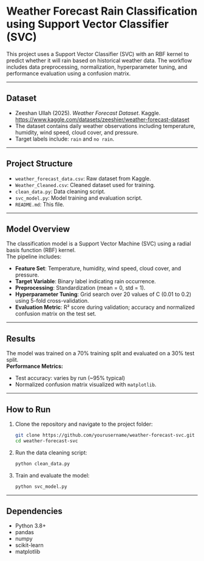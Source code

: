 # Weather Forecast Rain Classification using Support Vector Classifier (SVC)

This project uses a Support Vector Classifier (SVC) with an RBF kernel to predict whether it will rain based on historical weather data. The workflow includes data preprocessing, normalization, hyperparameter tuning, and performance evaluation using a confusion matrix.

---

## Dataset

- Zeeshan Ullah (2025). *Weather Forecast Dataset*. Kaggle. https://www.kaggle.com/datasets/zeeshier/weather-forecast-dataset  
- The dataset contains daily weather observations including temperature, humidity, wind speed, cloud cover, and pressure.
- Target labels include: `rain` and `no rain`.

---

## Project Structure

- `weather_forecast_data.csv`: Raw dataset from Kaggle.
- `Weather_Cleaned.csv`: Cleaned dataset used for training.
- `clean_data.py`: Data cleaning script.
- `svc_model.py`: Model training and evaluation script.
- `README.md`: This file.

---

## Model Overview

The classification model is a Support Vector Machine (SVC) using a radial basis function (RBF) kernel.  
The pipeline includes:

- **Feature Set**: Temperature, humidity, wind speed, cloud cover, and pressure.
- **Target Variable**: Binary label indicating rain occurrence.
- **Preprocessing**: Standardization (mean = 0, std = 1).
- **Hyperparameter Tuning**: Grid search over 20 values of C (0.01 to 0.2) using 5-fold cross-validation.
- **Evaluation Metric**: R² score during validation; accuracy and normalized confusion matrix on the test set.

---

## Results

The model was trained on a 70% training split and evaluated on a 30% test split.  
**Performance Metrics:**
- Test accuracy: varies by run (~95% typical)
- Normalized confusion matrix visualized with `matplotlib`.

---

## How to Run

1. Clone the repository and navigate to the project folder:
   ```bash
   git clone https://github.com/yourusername/weather-forecast-svc.git
   cd weather-forecast-svc
   ```
2. Run the data cleaning script:
   ```bash
   python clean_data.py
   ```
3. Train and evaluate the model:
   ```bash
   python svc_model.py
   ```

---

## Dependencies
- Python 3.8+
- pandas
- numpy
- scikit-learn
- matplotlib
